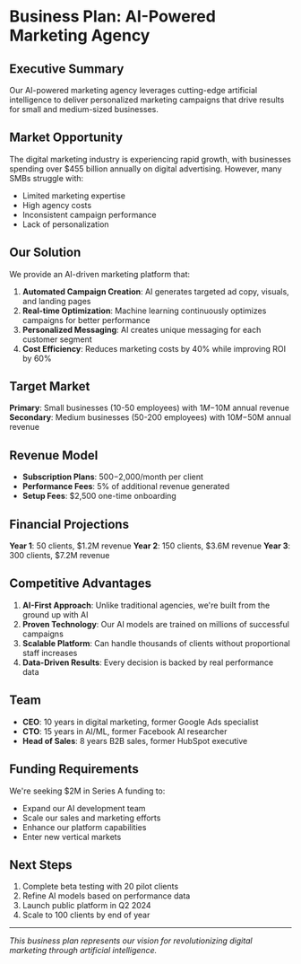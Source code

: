 # Business Plan: AI-Powered Marketing Agency

## Executive Summary

Our AI-powered marketing agency leverages cutting-edge artificial intelligence to deliver personalized marketing campaigns that drive results for small and medium-sized businesses.

## Market Opportunity

The digital marketing industry is experiencing rapid growth, with businesses spending over $455 billion annually on digital advertising. However, many SMBs struggle with:

- Limited marketing expertise
- High agency costs
- Inconsistent campaign performance
- Lack of personalization

## Our Solution

We provide an AI-driven marketing platform that:

1. **Automated Campaign Creation**: AI generates targeted ad copy, visuals, and landing pages
2. **Real-time Optimization**: Machine learning continuously optimizes campaigns for better performance
3. **Personalized Messaging**: AI creates unique messaging for each customer segment
4. **Cost Efficiency**: Reduces marketing costs by 40% while improving ROI by 60%

## Target Market

**Primary**: Small businesses (10-50 employees) with $1M-$10M annual revenue
**Secondary**: Medium businesses (50-200 employees) with $10M-$50M annual revenue

## Revenue Model

- **Subscription Plans**: $500-$2,000/month per client
- **Performance Fees**: 5% of additional revenue generated
- **Setup Fees**: $2,500 one-time onboarding

## Financial Projections

**Year 1**: 50 clients, $1.2M revenue
**Year 2**: 150 clients, $3.6M revenue
**Year 3**: 300 clients, $7.2M revenue

## Competitive Advantages

1. **AI-First Approach**: Unlike traditional agencies, we're built from the ground up with AI
2. **Proven Technology**: Our AI models are trained on millions of successful campaigns
3. **Scalable Platform**: Can handle thousands of clients without proportional staff increases
4. **Data-Driven Results**: Every decision is backed by real performance data

## Team

- **CEO**: 10 years in digital marketing, former Google Ads specialist
- **CTO**: 15 years in AI/ML, former Facebook AI researcher
- **Head of Sales**: 8 years B2B sales, former HubSpot executive

## Funding Requirements

We're seeking $2M in Series A funding to:
- Expand our AI development team
- Scale our sales and marketing efforts
- Enhance our platform capabilities
- Enter new vertical markets

## Next Steps

1. Complete beta testing with 20 pilot clients
2. Refine AI models based on performance data
3. Launch public platform in Q2 2024
4. Scale to 100 clients by end of year

---

*This business plan represents our vision for revolutionizing digital marketing through artificial intelligence.*